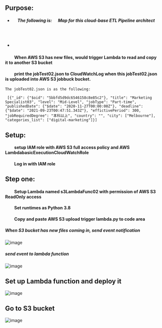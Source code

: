 
## Purpose:
+ ##### &nbsp;&nbsp;&nbsp;&nbsp;  The following is:  &nbsp;&nbsp;&nbsp;&nbsp;  Map for this cloud-base ETL Pipeline architect
  ##### &nbsp;&nbsp;&nbsp;&nbsp;&nbsp;&nbsp;&nbsp;&nbsp; &nbsp;&nbsp;&nbsp;&nbsp; &nbsp;&nbsp;&nbsp;&nbsp; &nbsp;&nbsp;&nbsp;&nbsp; &nbsp;&nbsp;&nbsp;&nbsp; &nbsp;&nbsp;&nbsp;&nbsp; &nbsp;&nbsp;&nbsp;&nbsp;  
+ #####  &nbsp;&nbsp;&nbsp;&nbsp;  
#### &nbsp;&nbsp;&nbsp;&nbsp;&nbsp;&nbsp;&nbsp;&nbsp; When AWS S3 has new files, would trigger Lambda to read and copy it to another S3 bucket 

 
#### &nbsp;&nbsp;&nbsp;&nbsp;&nbsp;&nbsp;&nbsp;&nbsp; print the jobTest02.json to CloudWatchLog when this jobTest02.json is uploaded into AWS S3 jobbuck bucket.
  
    The jobTest02.json is as the following:
      
     [{"_id": {"$oid": "5bbfd5d9dc6546158c8e85c2"}, "title": "Marketing Specialist03", "level": "Mid-Level", "jobType": "Part-time", "publishedDate": {"$date": "2020-11-27T00:00:00Z"}, "deadline": {"$date": "2021-09-23T00:47:51.343Z"}, "effictivePeriod": 300, "jobRequiredDegree": "本科以上", "country": "", "city": ["Melbourne"], "categories_list": ["digital-marketing"]}]
     
     

## Setup:

#### &nbsp;&nbsp;&nbsp;&nbsp;&nbsp;&nbsp;&nbsp;&nbsp;  setup IAM role with AWS S3 full access policy and AWS LambdabasicExecutionCloudWatchRole
    
    
#### &nbsp;&nbsp;&nbsp;&nbsp;&nbsp;&nbsp;&nbsp;&nbsp; Log in with IAM role
    
## Step one: 
#### &nbsp;&nbsp;&nbsp;&nbsp;&nbsp;&nbsp;&nbsp;&nbsp;  Setup Lambda named s3LambdaFunc02 with permission of AWS S3 ReadOnly access
#### &nbsp;&nbsp;&nbsp;&nbsp;&nbsp;&nbsp;&nbsp;&nbsp; Set runtimes as Python 3.8
#### &nbsp;&nbsp;&nbsp;&nbsp;&nbsp;&nbsp;&nbsp;&nbsp; Copy and paste AWS S3 upload trigger lambda.py to code area
     

##### When S3 bucket has new files coming in, send event notification
![image](https://github.com/githubmave/PipeLine-AWS-s3-Upload-Trigger-Lambda/assets/8073738/58121413-29f7-44fe-a6d1-2f0054a4aea8)

##### send event to lambda function


![image](https://github.com/githubmave/PipeLine-AWS-s3-Upload-Trigger-Lambda/assets/8073738/eb2e5ee0-f542-47c6-b0d4-1bcccb791f86)


## Set up Lambda function and deploy it 
![image](https://github.com/githubmave/PipeLine-AWS-s3-Upload-Trigger-Lambda/assets/8073738/a154775f-8fa1-4fa5-af75-c9d460e5b962)


## Go to S3 bucket 
![image](https://github.com/githubmave/PipeLine-AWS-s3-Upload-Trigger-Lambda/assets/8073738/37608376-e9f4-446b-b9ec-55922cc7a77a)




     
     

